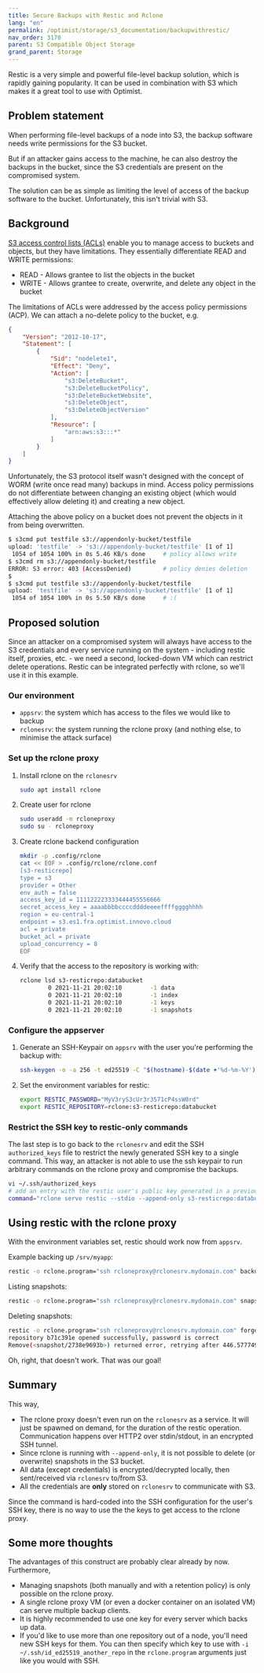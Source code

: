 ```yaml
---
title: Secure Backups with Restic and Rclone
lang: "en"
permalink: /optimist/storage/s3_documentation/backupwithrestic/
nav_order: 3170
parent: S3 Compatible Object Storage
grand_parent: Storage
---
```


Restic is a very simple and powerful file-level backup solution, which is rapidly gaining popularity. It can be used in combination with S3 which makes it a great tool to use with Optimist.

## Problem statement

When performing file-level backups of a node into S3, the backup software needs write permissions for the S3 bucket.

But if an attacker gains access to the machine, he can also destroy the backups in the bucket, since the S3 credentials are present on the compromised system.

The solution can be as simple as limiting the level of access of the backup software to the bucket. Unfortunately, this isn't trivial with S3.

## Background

[S3 access control lists (ACLs)](/optimist/storage/s3_documentation/security) enable you to manage access to buckets and objects, but they have limitations. They essentially differentiate READ and WRITE permissions:

* READ - Allows grantee to list the objects in the bucket
* WRITE - Allows grantee to create, overwrite, and delete any object in the bucket

The limitations of ACLs were addressed by the access policy permissions (ACP). We can attach a no-delete policy to the bucket, e.g.

```json
{
    "Version": "2012-10-17",
    "Statement": [
        {
            "Sid": "nodelete1",
            "Effect": "Deny",
            "Action": [
                "s3:DeleteBucket",
                "s3:DeleteBucketPolicy",
                "s3:DeleteBucketWebsite",
                "s3:DeleteObject",
                "s3:DeleteObjectVersion"
            ],
            "Resource": [
                "arn:aws:s3:::*"
            ]
        }
    ]
}
```

Unfortunately, the S3 protocol itself wasn't designed with the concept of WORM (write once read many) backups in mind. Access policy permissions do not differentiate between changing an existing object (which would effectively allow deleting it) and creating a new object.

Attaching the above policy on a bucket does not prevent the objects in it from being overwritten.

```bash
$ s3cmd put testfile s3://appendonly-bucket/testfile
upload: 'testfile' -> 's3://appendonly-bucket/testfile' [1 of 1]
 1054 of 1054 100% in 0s 5.46 KB/s done     # policy allows write
$ s3cmd rm s3://appendonly-bucket/testfile
ERROR: S3 error: 403 (AccessDenied)         # policy denies deletion
$
$ s3cmd put testfile s3://appendonly-bucket/testfile
upload: 'testfile' -> 's3://appendonly-bucket/testfile' [1 of 1]
 1054 of 1054 100% in 0s 5.50 KB/s done     # :(
```

## Proposed solution

Since an attacker on a compromised system will always have access to the S3 credentials and every service running on the system - including restic itself, proxies, etc. - we need a second, locked-down VM which can restrict delete operations. Restic can be integrated perfectly with rclone, so we'll use it in this example.

### Our environment

* `appsrv`: the system which has access to the files we would like to backup
* `rclonesrv`: the system running the rclone proxy (and nothing else, to minimise the attack surface)

### Set up the rclone proxy

1. Install rclone on the `rclonesrv`

    ```bash
    sudo apt install rclone
    ```

1. Create user for rclone

    ```bash
    sudo useradd -m rcloneproxy
    sudo su - rcloneproxy
    ```

1. Create rclone backend configuration

    ```bash
    mkdir -p .config/rclone
    cat << EOF > .config/rclone/rclone.conf
    [s3-resticrepo]
    type = s3
    provider = Other
    env_auth = false
    access_key_id = 111122223333444455556666
    secret_access_key = aaaabbbbccccddddeeeeffffgggghhhh
    region = eu-central-1
    endpoint = s3.es1.fra.optimist.innovo.cloud
    acl = private
    bucket_acl = private
    upload_concurrency = 8
    EOF
    ```

1. Verify that the access to the repository is working with:

    ```bash
    rclone lsd s3-resticrepo:databucket
            0 2021-11-21 20:02:10        -1 data
            0 2021-11-21 20:02:10        -1 index
            0 2021-11-21 20:02:10        -1 keys
            0 2021-11-21 20:02:10        -1 snapshots
    ```

### Configure the appserver

1. Generate an SSH-Keypair on `appsrv` with the user you're performing the backup with:

    ```bash
    ssh-keygen -o -a 256 -t ed25519 -C "$(hostname)-$(date +'%d-%m-%Y')"
    ```

1. Set the environment variables for restic:

    ```bash
    export RESTIC_PASSWORD="MyV3ryS3cUr3r3571cP4ssW0rd"
    export RESTIC_REPOSITORY=rclone:s3-resticrepo:databucket
    ```

### Restrict the SSH key to restic-only commands

The last step is to go back to the `rclonesrv` and edit the SSH `authorized_keys` file to restrict the newly generated SSH key to a single command. This way, an attacker is not able to use the ssh keypair to run arbitrary commands on the rclone proxy and compromise the backups.

```bash
vi ~/.ssh/authorized_keys
# add an entry with the restic user's public key generated in a previous step:
command="rclone serve restic --stdio --append-only s3-resticrepo:databucket" ssh-ed25519 AAAAC3fdsC1lZddsDNTE5ADsaDgfTwNtWmwiocdT9q4hxcss6tGDfgGTdiNN0z7zN appsrv-18-11-2021
```

## Using restic with the rclone proxy

With the environment variables set, restic should work now from `appsrv`.

Example backing up `/srv/myapp`:

```bash
restic -o rclone.program="ssh rcloneproxy@rclonesrv.mydomain.com" backup /srv/myapp
```

Listing snapshots:

```bash
restic -o rclone.program="ssh rcloneproxy@rclonesrv.mydomain.com" snapshots
```

Deleting snapshots:

```bash
restic -o rclone.program="ssh rcloneproxy@rclonesrv.mydomain.com" forget 2738e969
repository b71c391e opened successfully, password is correct
Remove(<snapshot/2738e9693b>) returned error, retrying after 446.577749ms: blob not removed, server response: 403 Forbidden (403)
```

Oh, right, that doesn't work. That was our goal!

## Summary

This way,

* The rclone proxy doesn't even run on the `rclonesrv` as a service. It will just be spawned on demand, for the duration of the restic operation. Communication happens over HTTP2 over stdin/stdout, in an encrypted SSH tunnel.
* Since rclone is running with `--append-only`, it is not possible to delete (or overwrite) snapshots in the S3 bucket.
* All data (except credentials) is encrypted/decrypted locally, then sent/received via `rclonesrv` to/from S3.
* All the credentials are **only** stored on `rclonesrv` to communicate with S3.

Since the command is hard-coded into the SSH configuration for the user's SSH key, there is no way to use the the keys to get access to the rclone proxy.

## Some more thoughts

The advantages of this construct are probably clear already by now. Furthermore,

* Managing snapshots (both manually and with a retention policy) is only possible on the rclone proxy.
* A single rclone proxy VM (or even a docker container on an isolated VM) can serve multiple backup clients.
* It is highly recommended to use one key for every server which backs up data.
* If you'd like to use more than one repository out of a node, you'll need new SSH keys for them. You can then specify which key to use with `-i ~/.ssh/id_ed25519_another_repo` in the `rclone.program` arguments just like you would with SSH.
